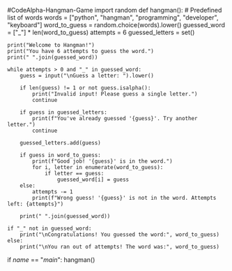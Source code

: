  #CodeAlpha-Hangman-Game
import random
def hangman():
    # Predefined list of words
    words = ["python", "hangman", "programming", "developer", "keyboard"]
    word_to_guess = random.choice(words).lower()
    guessed_word = ["_"] * len(word_to_guess)
    attempts = 6
    guessed_letters = set()

    print("Welcome to Hangman!")
    print("You have 6 attempts to guess the word.")
    print(" ".join(guessed_word))
    
    while attempts > 0 and "_" in guessed_word:
        guess = input("\nGuess a letter: ").lower()

        if len(guess) != 1 or not guess.isalpha():
            print("Invalid input! Please guess a single letter.")
            continue

        if guess in guessed_letters:
            print(f"You've already guessed '{guess}'. Try another letter.")
            continue

        guessed_letters.add(guess)

        if guess in word_to_guess:
            print(f"Good job! '{guess}' is in the word.")
            for i, letter in enumerate(word_to_guess):
                if letter == guess:
                    guessed_word[i] = guess
        else:
            attempts -= 1
            print(f"Wrong guess! '{guess}' is not in the word. Attempts left: {attempts}")

        print(" ".join(guessed_word))

    if "_" not in guessed_word:
        print("\nCongratulations! You guessed the word:", word_to_guess)
    else:
        print("\nYou ran out of attempts! The word was:", word_to_guess)

if _name_ == "_main_":
    hangman()
